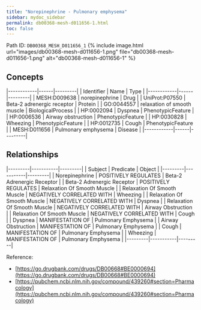 ```yaml
---
title: "Norepinephrine - Pulmonary emphysema"
sidebar: mydoc_sidebar
permalink: db00368-mesh-d011656-1.html
toc: false 
---
```



Path ID: `DB00368_MESH_D011656_1`
{% include image.html url="images/db00368-mesh-d011656-1.png" file="db00368-mesh-d011656-1.png" alt="db00368-mesh-d011656-1" %}

## Concepts

|------------|------|---------|
| Identifier | Name | Type    |
|------------|------|---------|
| MESH:D009638 | norepinephrine | Drug |
| UniProt:P07550 | Beta-2 adrenergic receptor | Protein |
| GO:0044557 | relaxation of smooth muscle | BiologicalProcess |
| HP:0002094 | Dyspnea | PhenotypicFeature |
| HP:0006536 | Airway obstruction | PhenotypicFeature |
| HP:0030828 | Wheezing | PhenotypicFeature |
| HP:0012735 | Cough | PhenotypicFeature |
| MESH:D011656 | Pulmonary emphysema | Disease |
|------------|------|---------|

## Relationships

|---------|-----------|---------|
| Subject | Predicate | Object  |
|---------|-----------|---------|
| Norepinephrine | POSITIVELY REGULATES | Beta-2 Adrenergic Receptor |
| Beta-2 Adrenergic Receptor | POSITIVELY REGULATES | Relaxation Of Smooth Muscle |
| Relaxation Of Smooth Muscle | NEGATIVELY CORRELATED WITH | Wheezing |
| Relaxation Of Smooth Muscle | NEGATIVELY CORRELATED WITH | Dyspnea |
| Relaxation Of Smooth Muscle | NEGATIVELY CORRELATED WITH | Airway Obstruction |
| Relaxation Of Smooth Muscle | NEGATIVELY CORRELATED WITH | Cough |
| Dyspnea | MANIFESTATION OF | Pulmonary Emphysema |
| Airway Obstruction | MANIFESTATION OF | Pulmonary Emphysema |
| Cough | MANIFESTATION OF | Pulmonary Emphysema |
| Wheezing | MANIFESTATION OF | Pulmonary Emphysema |
|---------|-----------|---------|

Reference: 
  - [https://go.drugbank.com/drugs/DB00668#BE0000694](https://go.drugbank.com/drugs/DB00668#BE0000694)
  - [https://pubchem.ncbi.nlm.nih.gov/compound/439260#section=Pharmacology](https://pubchem.ncbi.nlm.nih.gov/compound/439260#section=Pharmacology)
